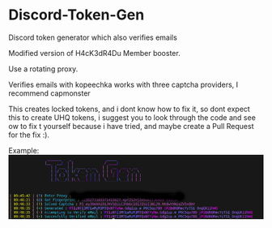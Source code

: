 # Discord-Token-Gen
Discord token generator which also verifies emails

Modified version of H4cK3dR4Du Member booster.

Use a rotating proxy.

Verifies emails with kopeechka
works with three captcha providers, I recommend capmonster

This creates locked tokens, and i dont know how to fix it, so dont expect this to create UHQ tokens, i suggest you to look through the code and see ow to fix t yourself because i have tried, and maybe create a Pull Request for the fix :).

Example:
![This is running at 1 thread](example.png)
